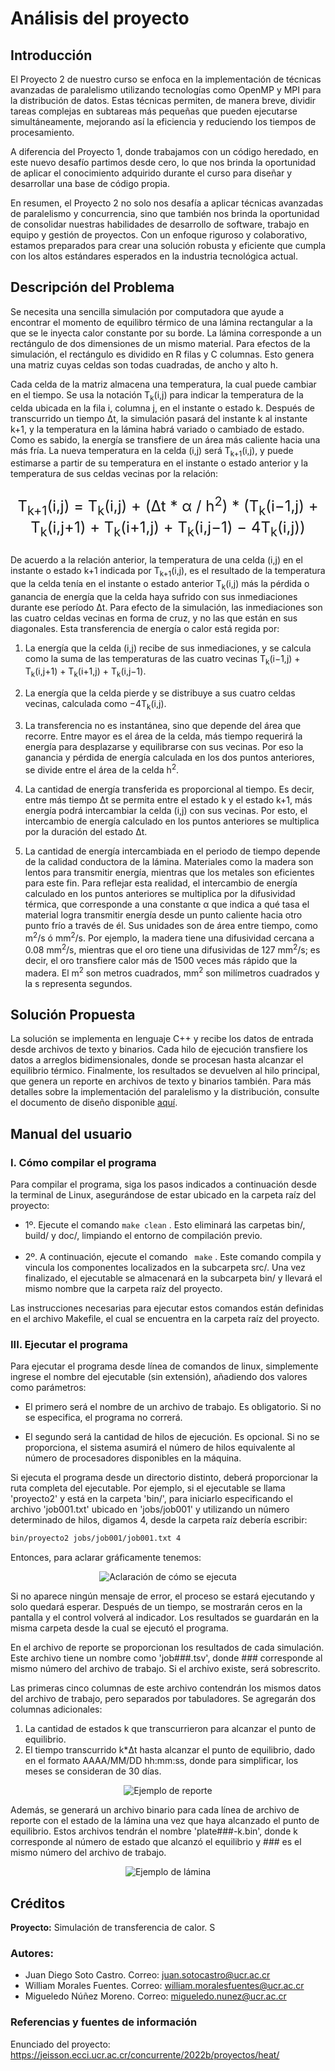 # Análisis del proyecto

## Introducción

El Proyecto 2 de nuestro curso se enfoca en la implementación de técnicas avanzadas de paralelismo utilizando tecnologías como OpenMP y MPI para la distribución de datos. Estas técnicas permiten, de manera breve, dividir tareas complejas en subtareas más pequeñas que pueden ejecutarse simultáneamente, mejorando así la eficiencia y reduciendo los tiempos de procesamiento.

A diferencia del Proyecto 1, donde trabajamos con un código heredado, en este nuevo desafío partimos desde cero, lo que nos brinda la oportunidad de aplicar el conocimiento adquirido durante el curso para diseñar y desarrollar una base de código propia.

En resumen, el Proyecto 2 no solo nos desafía a aplicar técnicas avanzadas de paralelismo y concurrencia, sino que también nos brinda la oportunidad de consolidar nuestras habilidades de desarrollo de software, trabajo en equipo y gestión de proyectos. Con un enfoque riguroso y colaborativo, estamos preparados para crear una solución robusta y eficiente que cumpla con los altos estándares esperados en la industria tecnológica actual.

## Descripción del Problema

Se necesita una sencilla simulación por computadora que ayude a encontrar el momento de equilibro térmico de una lámina rectangular a la que se le inyecta calor constante por su borde. La lámina corresponde a un rectángulo de dos dimensiones de un mismo material. Para efectos de la simulación, el rectángulo es dividido en R filas y C columnas. Esto genera una matriz cuyas celdas son todas cuadradas, de ancho y alto h.

Cada celda de la matriz almacena una temperatura, la cual puede cambiar en el tiempo. Se usa la notación T<sub>k</sub>(i,j) para indicar la temperatura de la celda ubicada en la fila i, columna j, en el instante o estado k. Después de transcurrido un tiempo Δt, la simulación pasará del instante k al instante k+1, y la temperatura en la lámina habrá variado o cambiado de estado. Como es sabido, la energía se transfiere de un área más caliente hacia una más fría. La nueva temperatura en la celda (i,j) será T<sub>k+1</sub>(i,j), y puede estimarse a partir de su temperatura en el instante o estado anterior y la temperatura de sus celdas vecinas por la relación:

<p style="text-align: center;font-size: 24px;">T<sub>k+1</sub>(i,j) = T<sub>k</sub>(i,j) + (Δt * α / h<sup>2</sup>) * (T<sub>k</sub>(i−1,j) + T<sub>k</sub>(i,j+1) + T<sub>k</sub>(i+1,j) + T<sub>k</sub>(i,j−1) − 4T<sub>k</sub>(i,j))</p>

De acuerdo a la relación anterior, la temperatura de una celda (i,j) en el instante o estado k+1 indicada por T<sub>k+1</sub>(i,j), es el resultado de la temperatura que la celda tenía en el instante o estado anterior T<sub>k</sub>(i,j) más la pérdida o ganancia de energía que la celda haya sufrido con sus inmediaciones durante ese período Δt. Para efecto de la simulación, las inmediaciones son las cuatro celdas vecinas en forma de cruz, y no las que están en sus diagonales. Esta transferencia de energía o calor está regida por:

1. La energía que la celda (i,j) recibe de sus inmediaciones, y se calcula como la suma de las temperaturas de las cuatro vecinas T<sub>k</sub>(i−1,j) + T<sub>k</sub>(i,j+1) + T<sub>k</sub>(i+1,j) + T<sub>k</sub>(i,j−1).

2. La energía que la celda pierde y se distribuye a sus cuatro celdas vecinas, calculada como −4T<sub>k</sub>(i,j).

3. La transferencia no es instantánea, sino que depende del área que recorre. Entre mayor es el área de la celda, más tiempo requerirá la energía para desplazarse y equilibrarse con sus vecinas. Por eso la ganancia y pérdida de energía calculada en los dos puntos anteriores, se divide entre el área de la celda h<sup>2</sup>.

4. La cantidad de energía transferida es proporcional al tiempo. Es decir, entre más tiempo Δt se permita entre el estado k y el estado k+1, más energía podrá intercambiar la celda (i,j) con sus vecinas. Por esto, el intercambio de energía calculado en los puntos anteriores se multiplica por la duración del estado Δt.

5. La cantidad de energía intercambiada en el periodo de tiempo depende de la calidad conductora de la lámina. Materiales como la madera son lentos para transmitir energía, mientras que los metales son eficientes para este fin. Para reflejar esta realidad, el intercambio de energía calculado en los puntos anteriores se multiplica por la difusividad térmica, que corresponde a una constante α que indica a qué tasa el material logra transmitir energía desde un punto caliente hacia otro punto frío a través de él. Sus unidades son de área entre tiempo, como m<sup>2</sup>/s ó mm<sup>2</sup>/s. Por ejemplo, la madera tiene una difusividad cercana a 0.08 mm<sup>2</sup>/s, mientras que el oro tiene una difusividas de 127 mm<sup>2</sup>/s; es decir, el oro transfiere calor más de 1500 veces más rápido que la madera. El m<sup>2</sup> son metros cuadrados, mm<sup>2</sup> son milímetros cuadrados y la s representa segundos.

## Solución Propuesta

La solución se implementa en lenguaje C++ y recibe los datos de entrada desde archivos de texto y binarios. Cada hilo de ejecución transfiere los datos a arreglos bidimensionales, donde se procesan hasta alcanzar el equilibrio térmico. Finalmente, los resultados se devuelven al hilo principal, que genera un reporte en archivos de texto y binarios también. Para más detalles sobre la implementación del paralelismo y la distribución, consulte el documento de diseño disponible [aquí](./design/readme.md).


## Manual del usuario

### I. Cómo compilar el programa

Para compilar el programa, siga los pasos indicados a continuación desde la terminal de Linux, asegurándose de estar ubicado en la carpeta raíz del proyecto:

  - 1º. Ejecute el comando `make clean` . Esto eliminará las carpetas bin/, build/ y doc/, limpiando el entorno de compilación previo.</li><br>
  - 2º. A continuación, ejecute el comando ` make` . Este comando compila y vincula los componentes localizados en la subcarpeta src/. Una vez finalizado, el ejecutable se almacenará en la subcarpeta bin/ y llevará el mismo nombre que la carpeta raíz del proyecto.  


Las instrucciones necesarias para ejecutar estos comandos están definidas en el archivo Makefile, el cual se encuentra en la carpeta raíz del proyecto.

### III. Ejecutar el programa

Para ejecutar el programa desde línea de comandos de linux, simplemente ingrese el nombre del ejecutable (sin extensión), añadiendo dos valores como parámetros:

- El primero será el nombre de un archivo de trabajo. Es obligatorio. Si no se especifica, el programa no correrá.

- El segundo será la cantidad de hilos de ejecución. Es opcional. Si no se proporciona, el sistema asumirá el número de hilos equivalente al número de procesadores disponibles en la máquina.

Si ejecuta el programa desde un directorio distinto, deberá proporcionar la ruta completa del ejecutable. Por ejemplo, si el ejecutable se llama 'proyecto2' y está en la carpeta 'bin/', para iniciarlo especificando el archivo 'job001.txt' ubicado en 'jobs/job001' y utilizando un número determinado de hilos, digamos 4, desde la carpeta raíz debería escribir:

```sh
bin/proyecto2 jobs/job001/job001.txt 4
```
Entonces, para aclarar gráficamente tenemos:

<p align="center"><img src="img/ejecutar.png" alt="Aclaración de cómo se ejecuta"></p>

Si no aparece ningún mensaje de error, el proceso se estará ejecutando y solo quedará esperar. Después de un tiempo, se mostrarán ceros en la pantalla y el control volverá al indicador. Los resultados se guardarán en la misma carpeta desde la cual se ejecutó el programa.

En el archivo de reporte se proporcionan los resultados de cada simulación. Este archivo tiene un nombre como 'job###.tsv', donde ### corresponde al mismo número del archivo de trabajo. Si el archivo existe, será sobrescrito.

Las primeras cinco columnas de este archivo contendrán los mismos datos del archivo de trabajo, pero separados por tabuladores. Se agregarán dos columnas adicionales:

1. La cantidad de estados k que transcurrieron para alcanzar el punto de equilibrio.
2. El tiempo transcurrido k*Δt hasta alcanzar el punto de equilibrio, dado en el formato AAAA/MM/DD hh:mm:ss, donde para simplificar, los meses se consideran de 30 días.

<p align="center"><img src="img/reporte.png" alt="Ejemplo de reporte"></p>


Además, se generará un archivo binario para cada línea de archivo de reporte con el estado de la lámina una vez que haya alcanzado el punto de equilibrio. Estos archivos tendrán el nombre 'plate###-k.bin', donde k corresponde al número de estado que alcanzó el equilibrio y ### es el mismo número del archivo de trabajo.

<p align="center"><img src="img/lamina.png" alt="Ejemplo de lámina"></p>

## Créditos
**Proyecto:**   Simulación de transferencia de calor.
S
### Autores:
- Juan Diego Soto Castro. Correo: juan.sotocastro@ucr.ac.cr  
- William Morales Fuentes. Correo: william.moralesfuentes@ucr.ac.cr  
- Migueledo Núñez Moreno. Correo: migueledo.nunez@ucr.ac.cr   
### Referencias y fuentes de información
Enunciado del proyecto: https://jeisson.ecci.ucr.ac.cr/concurrente/2022b/proyectos/heat/
